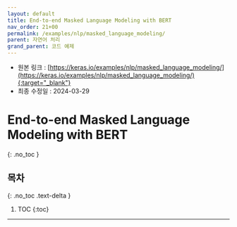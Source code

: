 ```yaml
---
layout: default
title: End-to-end Masked Language Modeling with BERT
nav_order: 21+00
permalink: /examples/nlp/masked_language_modeling/
parent: 자연어 처리
grand_parent: 코드 예제
---
```


* 원본 링크 : [https://keras.io/examples/nlp/masked_language_modeling/](https://keras.io/examples/nlp/masked_language_modeling/){:target="_blank"}
* 최종 수정일 : 2024-03-29

# End-to-end Masked Language Modeling with BERT
{: .no_toc }

## 목차
{: .no_toc .text-delta }

1. TOC
{:toc}

---
